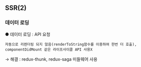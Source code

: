 ## SSR(2)

### 데이터 로딩

● 데이터 로딩 : API 요청

    자동으로 리렌더링 되지 않음(renderToString함수를 이용하여 한번 더 호출), componentDidMount 같은 라이프사이클 API 사용X

  → 해결 : redux-thunk, redux-saga 미들웨어 사용
